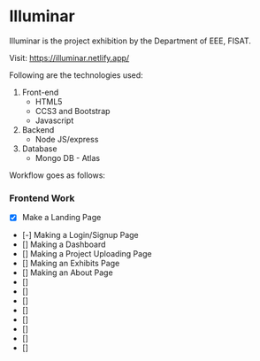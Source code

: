 # Illuminar
Illuminar is the project exhibition by the Department of EEE, FISAT.

Visit: https://illuminar.netlify.app/

Following are the technologies used:

1. Front-end
    - HTML5
    - CCS3 and Bootstrap
    - Javascript
2. Backend
    - Node JS/express
3. Database
    - Mongo DB - Atlas

Workflow goes as follows:

### Frontend Work
- [x] Make a Landing Page
- [-] Making a Login/Signup Page
- [] Making a Dashboard
- [] Making a Project Uploading Page
- [] Making an Exhibits Page
- [] Making an About Page
- []
- []
- []
- []
- []
- []
- []
- []